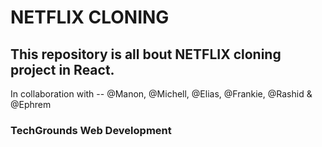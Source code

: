 # NETFLIX CLONING

This repository is all bout NETFLIX cloning project in React.
-
In collaboration with -- @Manon, @Michell, @Elias, @Frankie, @Rashid  & @Ephrem

### TechGrounds Web Development


